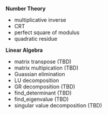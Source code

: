 **Number Theory**
- multiplicative inverse
- CRT
- perfect square of modulus
- quadratic residue 

**Linear Algebra**
- matrix transpose (TBD)
- matrix multipication (TBD)
- Guassian elimination
- LU decomposition 
- GR decomposition (TBD)
- find_determinant (TBD)
- find_eigenvalue (TBD)
- singular value decomposition (TBD)
